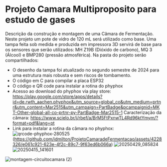 # Projeto Camara Multiproposito para estudo de gases

Descrição da construção e montagem de uma Câmara de Fermentação. Neste projeto um pote de vidro de 120 mL será utilizado como base. Uma tampa feita sob medida e produzida em impressora 3D servirá de base para os sensores que serão utilizados: MH Z19B (Dióxido de carbono), MQ 3 (Álcool) e BMP280 (pressão atmosférica).
Na pasta do projeto serão compartilhados:

- O desenho da tampa foi atualizado no segundo semestre de 2024 para uma estrutura mais robusta e sem riscos de tombamento.
- O código em C para compilar a placa ESP32
- O código e QR code para instalar a rotina do phyphox
- Acesso ao download do phyphox via play store:
https://play.google.com/store/apps/details?id=de.rwth_aachen.phyphox&utm_source=global_co&utm_medium=prtnr&utm_content=Mar2515&utm_campaign=PartBadge&pcampaignid=MKT-Other-global-all-co-prtnr-py-PartBadge-Mar2515-1
  Caracterização da câmara: https://www.scielo.br/j/rbef/a/BrM5FtPxnwTL4Rd96ktYmym/?format=pdf&lang=pt
- Link para instalar a rotina da câmara no phyphox: ![qrcode-phyphox-280525](https://github.com/user-attachments/assets/7050a9a6-9e33-4e7b-a300-562f2dfef23c)
(https://github.com/idmilton/ProjetoCamaradeFermentacao/assets/4228326/e061c921-623e-4f2c-89c7-9f63ed6b066a)
![20250429_085824](https://github.com/user-attachments/assets/fc57c8d8-1233-4ef0-9fdb-76c499e59760)
![20250415_141601](https://github.com/user-attachments/assets/4cf7c922-7cdc-42a5-be36-6b0ea0ade793)

![montagem-circuitocamara (2)](https://github.com/idmilton/ProjetoCamaradeFermentacao/assets/4228326/3fa8d567-22db-42ee-a831-a6bbfb32cff8)


